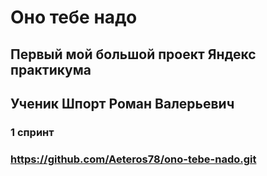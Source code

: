 # Оно тебе надо
## Первый мой большой проект Яндекс практикума
## Ученик Шпорт Роман Валерьевич
### 1 спринт
### https://github.com/Aeteros78/ono-tebe-nado.git
